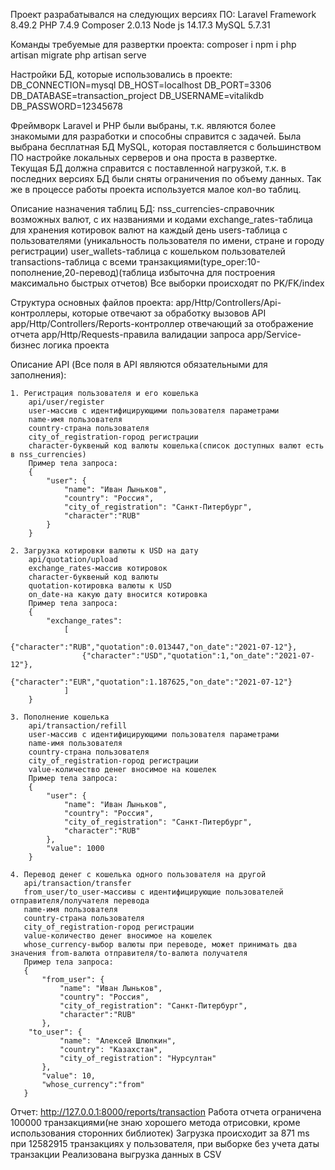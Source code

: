 ﻿Проект разрабатывался на следующих версиях ПО:
Laravel Framework 8.49.2
PHP 7.4.9
Composer 2.0.13
Node js 14.17.3
MySQL 5.7.31

Команды требуемые для развертки проекта:
composer i
npm i
php artisan migrate
php artisan serve

Настройки БД, которые использовались в проекте:
DB_CONNECTION=mysql
DB_HOST=localhost
DB_PORT=3306
DB_DATABASE=transaction_project
DB_USERNAME=vitalikdb
DB_PASSWORD=12345678

Фреймворк Laravel и PHP были выбраны, т.к. являются более знакомыми для разработки и способны справится с задачей. 
Была выбрана бесплатная БД MySQL, которая поставляется с большинством ПО настройке локальных серверов 
и она проста в развертке.  
Текущая БД должна справится с поставленной нагрузкой, т.к. в последних версиях БД были сняты 
ограничения по объему данных. Так же в процессе работы проекта используется малое кол-во таблиц.  

Описание назначения таблиц БД:
nss_currencies-справочник возможных валют, с их названиями и кодами
exchange_rates-таблица для хранения котировок валют на каждый день
users-таблица с пользователями (уникальность пользователя по имени, стране и городу регистрации)
user_wallets-таблица с кошельком пользователей
transactions-таблица с всеми транзакциями(type_oper:10-пополнение,20-перевод)(таблица избыточна
 для построения максимально быстрых отчетов)
Все выборки происходят по PK/FK/index

Структура основных файлов проекта:
app/Http/Controllers/Api-контроллеры, которые отвечают за обработку вызовов API
app/Http/Controllers/Reports-контроллер отвечающий за отображение отчета 
app/Http/Requests-правила валидации запроса
app/Service-бизнес логика проекта

Описание API (Все поля в API являются обязательными для заполнения):

    1. Регистрация пользователя и его кошелька
        api/user/register
        user-массив с идентифицирующими пользователя параметрами
        name-имя пользователя
        country-страна пользователя
        city_of_registration-город регистрации
        character-буквеный код валюты кошелька(список доступных валют есть в nss_currencies)
        Пример тела запроса:
        {
            "user": {
                "name": "Иван Лыньков",
                "country": "Россия",
                "city_of_registration": "Санкт-Питербург",
                "character":"RUB"
            }
        }
    
    2. Загрузка котировки валюты к USD на дату
        api/quotation/upload
        exchange_rates-массив котировок
        character-буквеный код валюты
        quotation-котировка валюты к USD
        on_date-на какую дату вносится котировка
        Пример тела запроса:
        {
            "exchange_rates": 
                [
                    {"character":"RUB","quotation":0.013447,"on_date":"2021-07-12"},
                    {"character":"USD","quotation":1,"on_date":"2021-07-12"},
                    {"character":"EUR","quotation":1.187625,"on_date":"2021-07-12"}
                ]
        }
    
    3. Пополнение кошелька
        api/transaction/refill
        user-массив с идентифицирующими пользователя параметрами
        name-имя пользователя
        country-страна пользователя
        city_of_registration-город регистрации
        value-количество денег вносимое на кошелек
        Пример тела запроса:
        {
            "user": {
                "name": "Иван Лыньков",
                "country": "Россия",
                "city_of_registration": "Санкт-Питербург",
                "character":"RUB"
            },
            "value": 1000
        }
        
    4. Перевод денег с кошелька одного пользователя на другой
       api/transaction/transfer
       from_user/to_user-массивы с идентифицирующие пользователей отправителя/получателя перевода
       name-имя пользователя
       country-страна пользователя
       city_of_registration-город регистрации
       value-количество денег вносимое на кошелек
       whose_currency-выбор валюты при переводе, может принимать два значения from-валюта отправителя/to-валюта получателя
       Пример тела запроса:
       {
           "from_user": {
               "name": "Иван Лыньков",
               "country": "Россия",
               "city_of_registration": "Санкт-Питербург",
               "character":"RUB"
           },
        "to_user": {
               "name": "Алексей Шлюпкин",
               "country": "Казахстан",
               "city_of_registration": "Нурсултан"
           },
           "value": 10,
           "whose_currency":"from"
       }
   
Отчет:
http://127.0.0.1:8000/reports/transaction
Работа отчета ограничена 100000 транзакциями(не знаю хорошего метода отрисовки, кроме использования сторонних библиотек)
Загрузка происходит за 871 ms при 12582915 транзакциях у пользователя, при выборке без учета даты транзакции
Реализована выгрузка данных в CSV 

    


